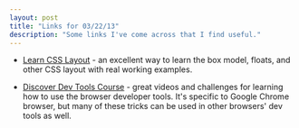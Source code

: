 ```yaml
---
layout: post
title: "Links for 03/22/13"
description: "Some links I've come across that I find useful."
---
```


*   [Learn CSS Layout](http://learnlayout.com/) - an excellent way to learn the box model, floats, and other CSS layout with real working examples.

*   [Discover Dev Tools Course](http://discover-devtools.codeschool.com/) - great videos and challenges for learning how to use the browser developer tools. It's specific to Google Chrome browser, but many of these tricks can be used in other browsers' dev tools as well.

